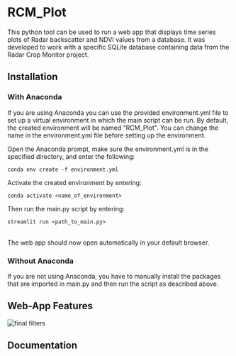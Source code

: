 # RCM_Plot
This python tool can be used to run a web app that displays time series plots of Radar backscatter and NDVI values from a database. It was developed to work with a specific SQLite database containing data from the Radar Crop Monitor project. 

## Installation
### With Anaconda
If you are using Anaconda you can use the provided environment.yml file to set up a virtual environment in which the main script can be run. 
By default, the created environment will be named "RCM_Plot". You can change the name in the environment.yml file before setting up the environment.

Open the Anaconda prompt, make sure the environment.yml is in the specified directory, and enter the following:
```
conda env create -f environment.yml
```

Activate the created environment by entering:
```
conda activate <name_of_environment>
```

Then run the main.py script by entering:
```
streamlit run <path_to_main.py>
```
<br>
The web app should now open automatically in your default browser.
<br>

### Without Anaconda
If you are not using Anaconda, you have to manually install the packages that are imported in main.py and then run the script as described above.
<br>

## Web-App Features
![final filters](https://user-images.githubusercontent.com/80339685/153172627-82026a71-5e7f-4008-8328-531f109a6935.jpg)


## Documentation
